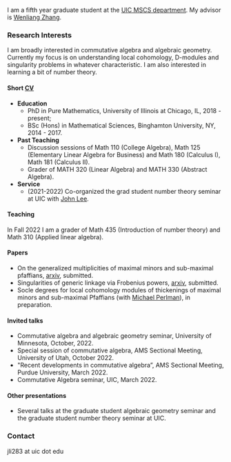 I am a fifth year graduate student at the [UIC MSCS department](https://mscs.uic.edu/). My advisor is [Wenliang Zhang](https://wlzhang.people.uic.edu/).

### Research Interests
I am broadly interested in commutative algebra and algebraic geometry. Currently my focus is on understanding local cohomology, D-modules and singularity problems in whatever characteristic. I am also interested in learning a bit of number theory.

#### Short [CV](main.pdf)

  - **Education** 
    - PhD in Pure Mathematics, University of Illinois at Chicago, IL, 2018 - present;
    - BSc (Hons) in Mathematical Sciences, Binghamton University, NY, 2014 - 2017.
  - **Past Teaching**
    - Discussion sessions of Math 110 (College Algebra), Math 125 (Elementary Linear Algebra for Business) and Math 180 (Calculus I), Math 181 (Calculus II).
    - Grader of MATH 320 (Linear Algebra) and MATH 330 (Abstract Algebra).
  - **Service**
    - (2021-2022) Co-organized the grad student number theory seminar at UIC with [John Lee](https://mscs.uic.edu/profiles/slee649/).

#### Teaching
In Fall 2022 I am a grader of Math 435 (Introduction of number theory) and Math 310 (Applied linear algebra).

#### Papers

  - On the generalized multiplicities of maximal minors and sub-maximal pfaffians, [arxiv](https://arxiv.org/abs/2205.09657), submitted.
  - Singularities of generic linkage via Frobenius powers, [arxiv](https://arxiv.org/abs/2207.06380), submitted.
  - Socle degrees for local cohomology modules of thickenings of maximal minors and sub-maximal Pfaffians (with [Michael Perlman](https://sites.google.com/view/michaelperlman/home)), in preparation.

      
#### Invited talks
  - Commutative algebra and algebraic geometry seminar, University of Minnesota, October, 2022.
  - Special session of commutative algebra, AMS Sectional Meeting, University of Utah, October 2022.
  - "Recent developments in commutative algebra”, AMS Sectional Meeting, Purdue University, March 2022.
  - Commutative Algebra seminar, UIC, March 2022.

#### Other presentations
- Several talks at the graduate student algebraic geometry seminar and the graduate student number theory seminar at UIC.
  
  
### Contact
jli283 at uic dot edu
